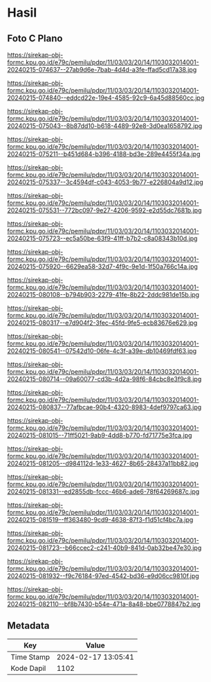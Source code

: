 # Hasil

## Foto C Plano

https://sirekap-obj-formc.kpu.go.id/e79c/pemilu/pdpr/11/03/03/20/14/1103032014001-20240215-074637--27ab9d6e-7bab-4d4d-a3fe-ffad5cd17a38.jpg

https://sirekap-obj-formc.kpu.go.id/e79c/pemilu/pdpr/11/03/03/20/14/1103032014001-20240215-074840--eddcd22e-19e4-4585-92c9-6a45d88560cc.jpg

https://sirekap-obj-formc.kpu.go.id/e79c/pemilu/pdpr/11/03/03/20/14/1103032014001-20240215-075043--8b87dd10-b618-4489-92e8-3d0ea1658792.jpg

https://sirekap-obj-formc.kpu.go.id/e79c/pemilu/pdpr/11/03/03/20/14/1103032014001-20240215-075211--b451d684-b396-4188-bd3e-289e4455f34a.jpg

https://sirekap-obj-formc.kpu.go.id/e79c/pemilu/pdpr/11/03/03/20/14/1103032014001-20240215-075337--3c4594df-c043-4053-9b77-e226804a9d12.jpg

https://sirekap-obj-formc.kpu.go.id/e79c/pemilu/pdpr/11/03/03/20/14/1103032014001-20240215-075531--772bc097-9e27-4206-9592-e2d55dc7681b.jpg

https://sirekap-obj-formc.kpu.go.id/e79c/pemilu/pdpr/11/03/03/20/14/1103032014001-20240215-075723--ec5a50be-63f9-41ff-b7b2-c8a08343b10d.jpg

https://sirekap-obj-formc.kpu.go.id/e79c/pemilu/pdpr/11/03/03/20/14/1103032014001-20240215-075920--6629ea58-32d7-4f9c-9e1d-1f50a766c14a.jpg

https://sirekap-obj-formc.kpu.go.id/e79c/pemilu/pdpr/11/03/03/20/14/1103032014001-20240215-080108--b794b903-2279-41fe-8b22-2ddc981de15b.jpg

https://sirekap-obj-formc.kpu.go.id/e79c/pemilu/pdpr/11/03/03/20/14/1103032014001-20240215-080317--e7d904f2-3fec-45fd-9fe5-ecb83676e629.jpg

https://sirekap-obj-formc.kpu.go.id/e79c/pemilu/pdpr/11/03/03/20/14/1103032014001-20240215-080541--07542d10-06fe-4c3f-a39e-db10469fdf63.jpg

https://sirekap-obj-formc.kpu.go.id/e79c/pemilu/pdpr/11/03/03/20/14/1103032014001-20240215-080714--09a60077-cd3b-4d2a-98f6-84cbc8e3f9c8.jpg

https://sirekap-obj-formc.kpu.go.id/e79c/pemilu/pdpr/11/03/03/20/14/1103032014001-20240215-080837--77afbcae-90b4-4320-8983-4def9797ca63.jpg

https://sirekap-obj-formc.kpu.go.id/e79c/pemilu/pdpr/11/03/03/20/14/1103032014001-20240215-081015--71ff5021-9ab9-4dd8-b770-fd71775e3fca.jpg

https://sirekap-obj-formc.kpu.go.id/e79c/pemilu/pdpr/11/03/03/20/14/1103032014001-20240215-081205--d984112d-1e33-4627-8b65-28437a11bb82.jpg

https://sirekap-obj-formc.kpu.go.id/e79c/pemilu/pdpr/11/03/03/20/14/1103032014001-20240215-081331--ed2855db-fccc-46b6-ade6-78f64269687c.jpg

https://sirekap-obj-formc.kpu.go.id/e79c/pemilu/pdpr/11/03/03/20/14/1103032014001-20240215-081519--ff363480-9cd9-4638-87f3-f1d51cf4bc7a.jpg

https://sirekap-obj-formc.kpu.go.id/e79c/pemilu/pdpr/11/03/03/20/14/1103032014001-20240215-081723--b66ccec2-c241-40b9-841d-0ab32be47e30.jpg

https://sirekap-obj-formc.kpu.go.id/e79c/pemilu/pdpr/11/03/03/20/14/1103032014001-20240215-081932--f9c76184-97ed-4542-bd36-e9d06cc9810f.jpg

https://sirekap-obj-formc.kpu.go.id/e79c/pemilu/pdpr/11/03/03/20/14/1103032014001-20240215-082110--bf8b7430-b54e-471a-8a48-bbe0778847b2.jpg


## Metadata

| Key        | Value               |
| ---------- | ------------------- |
| Time Stamp | 2024-02-17 13:05:41 |
| Kode Dapil | 1102                |



